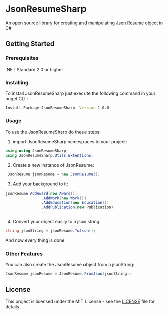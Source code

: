 # JsonResumeSharp

An open source library for creating and manipulating [Json Resume](http://jsonresume.org/scheme "Json Resume") object in C#

## Getting Started



### Prerequisites

.NET Standard 2.0 or higher

### Installing

To install JsonResumeSharp just execute the following command in your nuget CLI :

```bash
Install-Package JsonResumeSharp -Version 1.0.0
```
### Usage
To use the JsonResumeSharp do these steps: 
1. import JsonResumeSharp namespaces to your project:
```C#
using using JsonResumeSharp;
using JsonResumeSharp.Utils.Extentions;
```
2. Create a new instance of JsonResume:
```C#
 JsonResume jsonResume = new JsonResume();
```
3. Add your background to it:
```C#
jsonResume.AddAward(new Award())
                .AddWork(new Work())
                .AddEducation(new Education())
                .AddPublication(new Publication)
                ...
```
4. Convert your object easily to a json string:
```C#
string jsonString = jsonResume.ToJson();
```
And now every thing is done.

### Other Features
You can also create the JsonResume object from a jsonString:
```C#
JsonResume jsonResume = JsonResume.FromJson(jsonString);
```

## License

This project is licensed under the MIT License - see the [LICENSE](LICENSE) file for details

